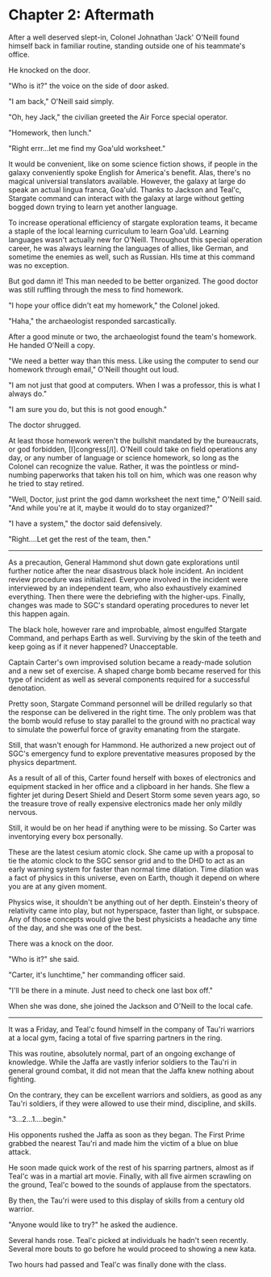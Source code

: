 # **Chapter 2: Aftermath**

After a well deserved slept-in, Colonel Johnathan 'Jack' O'Neill found himself back in familiar routine, standing outside one of his teammate's office.

He knocked on the door.

"Who is it?" the voice on the side of door asked.

"I am back," O'Neill said simply.

"Oh, hey Jack," the civilian greeted the Air Force special operator.

"Homework, then lunch."

"Right errr...let me find my Goa'uld worksheet."

It would be convenient, like on some science fiction shows, if people in the galaxy conveniently spoke English for America's benefit. Alas, there's no magical universial translators available. However, the galaxy at large do speak an actual lingua franca, Goa'uld. Thanks to Jackson and Teal'c, Stargate command can interact with the galaxy at large without getting bogged down trying to learn yet another language.

To increase operational efficiency of stargate exploration teams, it became a staple of the local learning curriculum to learn Goa'uld. Learning languages wasn't actually new for O'Neill. Throughout this special operation career, he was always learning the languages of allies, like German, and sometime the enemies as well, such as Russian. HIs time at this command was no exception.

But god damn it! This man needed to be better organized. The good doctor was still ruffling through the mess to find homework.

"I hope your office didn't eat my homework," the Colonel joked.

"Haha," the archaeologist responded sarcastically.

After a good minute or two, the archaeologist found the team's homework. He handed O'Neill a copy.

"We need a better way than this mess. Like using the computer to send our homework through email," O'Neill thought out loud.

"I am not just that good at computers. When I was a professor, this is what I always do."

"I am sure you do, but this is not good enough."

The doctor shrugged.

At least those homework weren't the bullshit mandated by the bureaucrats, or god forbidden, [I]congress[/I]. O'Neill could take on field operations any day, or any number of language or science homework, so long as the Colonel can recognize the value. Rather, it was the pointless or mind-numbing paperworks that taken his toll on him, which was one reason why he tried to stay retired.

"Well, Doctor, just print the god damn worksheet the next time," O'Neill said. "And while you're at it, maybe it would do to stay organized?"

"I have a system," the doctor said defensively.

"Right....Let get the rest of the team, then."

***

As a precaution, General Hammond shut down gate explorations until further notice after the near disastrous black hole incident. An incident review procedure was initialized. Everyone involved in the incident were interviewed by an independent team, who also exhaustively examined everything. Then there were the debriefing with the higher-ups. Finally, changes was made to SGC's standard operating procedures to never let this happen again.

The black hole, however rare and improbable, almost engulfed Stargate Command, and perhaps Earth as well. Surviving by the skin of the teeth and keep going as if it never happened? Unacceptable.

Captain Carter's own improvised solution became a ready-made solution and a new set of exercise. A shaped charge bomb became reserved for this type of incident as well as several components required for a successful denotation.

Pretty soon, Stargate Command personnel will be drilled regularly so that the response can be delivered in the right time. The only problem was that the bomb would refuse to stay parallel to the ground with no practical way to simulate the powerful force of gravity emanating from the stargate.

Still, that wasn't enough for Hammond. He authorized a new project out of SGC's emergency fund to explore preventative measures proposed by the physics department.

As a result of all of this, Carter found herself with boxes of electronics and equipment stacked in her office and a clipboard in her hands. She flew a fighter jet during Desert Shield and Desert Storm some seven years ago, so the treasure trove of really expensive electronics made her only mildly nervous.

Still, it would be on her head if anything were to be missing. So Carter was inventorying every box personally.

These are the latest cesium atomic clock. She came up with a proposal to tie the atomic clock to the SGC sensor grid and to the DHD to act as an early warning system for faster than normal time dilation. Time dilation was a fact of physics in this universe, even on Earth, though it depend on where you are at any given moment.

Physics wise, it shouldn't be anything out of her depth. Einstein's theory of relativity came into play, but not hyperspace, faster than light, or subspace. Any of those concepts would give the best physicists a headache any time of the day, and she was one of the best.

There was a knock on the door.

"Who is it?" she said.

"Carter, it's lunchtime," her commanding officer said.

"I'll be there in a minute. Just need to check one last box off."

When she was done, she joined the Jackson and O'Neill to the local cafe.

***

It was a Friday, and Teal'c found himself in the company of Tau'ri warriors at a local gym, facing a total of five sparring partners in the ring.

This was routine, absolutely normal, part of an ongoing exchange of knowledge. While the Jaffa are vastly inferior soldiers to the Tau'ri in general ground combat, it did not mean that the Jaffa knew nothing about fighting.

On the contrary, they can be excellent warriors and soldiers, as good as any Tau'ri soldiers, if they were allowed to use their mind, discipline, and skills.

"3...2...1....begin."

His opponents rushed the Jaffa as soon as they began. The First Prime grabbed the nearest Tau'ri and made him the victim of a blue on blue attack.

He soon made quick work of the rest of his sparring partners, almost as if Teal'c was in a martial art movie. Finally, with all five airmen scrawling on the ground, Teal'c bowed to the sounds of applause from the spectators.

By then, the Tau'ri were used to this display of skills from a century old warrior.

"Anyone would like to try?" he asked the audience.

Several hands rose. Teal'c picked at individuals he hadn't seen recently. Several more bouts to go before he would proceed to showing a new kata.

Two hours had passed and Teal'c was finally done with the class.
